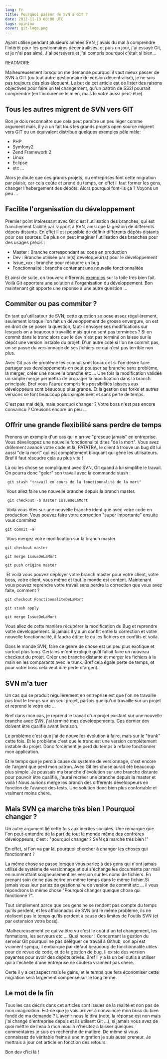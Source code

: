 ```yaml
---
lang: fr
title: Pourquoi passer de SVN à GIT ?
date: 2012-11-19 00:00 UTC
tags: opinion
cover: git-logo.png
---
```


Ayant utilisé pendant plusieurs années SVN, j'avais du mal à comprendre
l'intérêt pour les gestionnaires décentrailisés, et puis un jour, j'ai
essayé Git, et je n'ai pas aimé. J'ai perséveré et j'ai compris pourquoi
c'était si bien...

READMORE

Malheureusement lorsqu'on me demande pourquoi il vaut mieux passer de SVN à GIT (ou tout autre gestionnaire de version décentralisé), je ne suis pas toujours des plus éloquent. 
Le but de cet article est de lister des raisons objectives pour faire un tel changement, qu'un patron de SS2I pourrait comprendre (en l'occurence le mien, mais le votre aussi peut-être). 

## Tous les autres migrent de SVN vers GIT 

Bon je dois reconnaître que cela peut paraître un peu léger comme
argument mais, il y a un fait tous les grands projets open source
migrent vers GIT ou un équivalent distribué quelques exemples pêle
mèle: 

-   PHP
-   Symfony2
-   Zend Framework 2
-   Linux
-   Eclipse
-   etc ...

Alors je doute que ces grands projets, ou entreprises font cette
migration par plaisir, car cela coûte et prend du temps, en effet il
faut former les gens, changer l'hebergement des dépôts. Alors pourquoi
font-ils ça ? Voyons un peu ...

## Facilite l'organisation du développement

Premier point intéressant avec Git c'est l'utilisation des branches, qui
est franchement facilité par rapport à SVN, ainsi que la gestion de
différents dépots distants. En effet il est possible de définir
différents dépôts distants pour ces sources. De plus on peut imaginer
l'utilisation des branches pour des usages précis : 

-   Master : Branche correspondant au code en production 
-   Dev : Branche utilisée par le(s) développeur(s) pour le
    développement
-   Issue\_xxx : branche pour résoudre un bug 
-   Fonctionnalité : branche contenant une nouvelle fonctionnalitée

Et ainsi de suite, on trouvera différents [exemples](http://www-igm.univ-mlv.fr/~dr/XPOSE2010/gestiondeversiondecentralisee/dvcs-dvcs.html)
sur la toile très bien fait. Voilà Git apportera une solution à
l'organisation du développement. Bon maintenant git apporte une réponse
à une autre question ...

## Commiter ou pas commiter ?

En tant qu'utilisateur de SVN, cette question se pose assez
régulièrement, seulement lorsque l'on fait un développement de grosse
envergure, on est en droit de se poser la question, faut-il envoyer ses
modifications sur lesquels on a beaucoup travaillé mais qui ne sont pas
terminées ? Si on commit dans le tronc alors que le dev n'est pas
terminé on laisse sur le dépôt une version instable du projet. D'un
autre coté si l'on ne commit pas, on se passe du versionnage de ses
fichiers ce qui n'est pas terrible non plus. 

Avec Git pas de problème les commit sont locaux et si l'on désire faire
partager ses developpements on peut pousser sa branche sans problème, la
merger, créer une nouvelle branche etc ... Une fois la modification
validée un simple merge permettra de propager la modification dans la
branch principale. Bref vous l'aurez compris les possibilités laissées
aux développeurs sont beaucoup plus grande. Et la gestion des forks et
autres versions se font beaucoup plus simplement et sans perte de
temps. 

C'est pas mal déjà, mais pourquoi changer ? Votre boss n'est pas encore
convaincu ? Creusons encore un peu ...

## Offrir une grande flexibilité sans perdre de temps

Prenons un exemple d'un cas qui n'arrive "presque jamais" en entreprise.
Vous dévelloppez une nouvelle fonctionnalité dites "de la mort". Vous
avez drôlement avancé votre code et là, PATATRA, le client à trouve un
bug dit lui aussi "de la mort" qui est complétement bloquant qui gène
les utilisateurs. Bref il faut résoudre cela au plus vite ! 

Là où les chose se compliquent avec SVN, Git quand à lui simplifie le
travail. On pourra donc "geler" son travail avec la commande stash :

     git stash "travail en cours de la fonctionnalité de la mort"

 Vous allez faire une nouvelle branche depuis la branch master. 

     git checkout -b master IssueDeLaMort

 Voilà vous êtes sur une nouvelle branche identique avec votre code en
production. Vous pouvez faire votre correction "super Importante"
ensuite vous commitez 

    git commit -a 

 Vous mergez votre modification sur la branch master

    git checkout master

    git merge IssueDeLaMort

    git push origine master

 Et voilà vous pouvez déployer votre branch master pour votre client,
votre boss, votre client, vous même et tout le monde est content.
Maintenant vous pouvez reprendre votre travail sans perdre la correction
que vous avez faite, comment ? 

    git checkout FonctionnaliteDeLaMort

    git stash apply

    git merge IssueDeLaMort

Vous allez de cette manière récupérer la modification du Bug et
reprendre votre développement. Si jamais il y a un conflit entre la
correction et votre nouvelle fonctionnalité, il faudra éditer le ou les
fichiers en conflits et voilà. 

Dans le monde SVN, faire ce genre de chose est un peu plus exotique et
surtout plus long. Certains m'ont expliqué qu'il fallait faire un
nouveau checkout du projet. Créer une branche distante et merger les
fichiers à la main en les comparants avec le trunk. Bref cela égale
perte de temps, et pour votre boss cela veut dire perte d'argent.

## SVN m'a tuer

Un cas qui se produit régulièrement en entreprise est que l'on ne
travaille pas tout le temps sur un seul projet, parfois quelqu'un
travaille sur un projet et reprend le votre etc ...

Bref dans mon cas, je reprend le travail d'un projet existant sur une
nouvelle branche avec SVN, j'ai terminé mes developpements. Ces dernier
dev doivent être qualifié avant livraison. 

Le problème c'est que j'ai de nouvelles évolution à faire, mais sur le
"trunk" cette fois. Et le problème c'est que le tronc est une version
complétement instable du projet. Donc forcement je perd du temps à
refaire fonctionner mon application.

Et le temps que je perd à cause du système de versionnage, c'est encore
de l'argent que perd mon patron. Avec Git les chose aurait été beaucoup
plus simple. Je poussais ma branche d'évolution sur une branche distante
pour pouvoir être qualifié, j'aurai recréer une branche depuis la master
et voilà ! Nous aurions mergé les branch des différents développeurs en
fonction de l'avancé des tests. Une solution donc bien plus confortable
et vraiment moins chère.

## Mais SVN ça marche très bien ! Pourquoi changer ?

Un autre argument lié cette fois aux inerties sociales. Une remarque que
l'on peut-entendre de la part de tout le monde même des confrères
développeurs, c'est : "pourquoi changer ? SVN ça marche très bien !"

En effet, si l'on va par là, pourquoi chercher à changer les choses qui
fonctionnent ?

La même chose se passe lorsque vous parlez à des gens qui n'ont jamais
utilisé de système de versionnage et qui s'échange les documents par
mail en numérottant soigneusement les version sur les noms de fichiers.
En prenant soin de ne pas écrire en même temps dans le même fichier.Si
jamais vous leur parlez de gestionnaire de version de commit etc ... il
vous répondrons la même chose "Pourquoi changer quelque chose qui
fonctionne ?".

Tout simplement parce que ces gens ne se rendent pas compte du temps
qu'ils perdent, et les afficionados de SVN ont le même problème, ils ne
réalisent pas le temps qu'ils perdent à cause des limites de l'outils
SVN (et par extension votre boss).

 Malheureusement ce qui va être vu c'est le coût d'un tel changement,
les formations, les serveurs etc ... Quel horeur ! Concernant la gestion
du serveur Git pourquoi ne pas déléguer ce travail à Github, son api est
vraiment sympa, il embarque par défaut beaucoup de fonctionnalité utiles
pour de revue de code, et de la gestion de bug. Il existe des version
payantes pour avoir des dépôts privés. Bref il y a là un bel outils à
utiliser qui à l'échelle d'une entreprise ne coutera vraiment pas chere.

Certe il y a cet aspect mais le gains, et le temps que fera économiser
cette migration sera largement compensé sur le long terme.

## Le mot de la fin 

Tous les cas décris dans cet articles sont issues de la réalité et non
pas de mon imagination. Est-ce que je vais arriver à convaincre mon boss
du bien fondé de ma demande ? L'avenir nous le dira (note, la réponse
est non mais j'ai changé d'entreprise depuis et ils utilsent Git ...),
si jamais vous avez de quoi mêttre de l'eau à mon moulin n'hesitez à
laisser quelques commentaires je suis en recherche de matière. De même
si vous connaissez de véritable freins à une migration je suis aussi
preneur. Je mettrais à jour cet article en fonction des retours. 

Bon dev d'ici là !